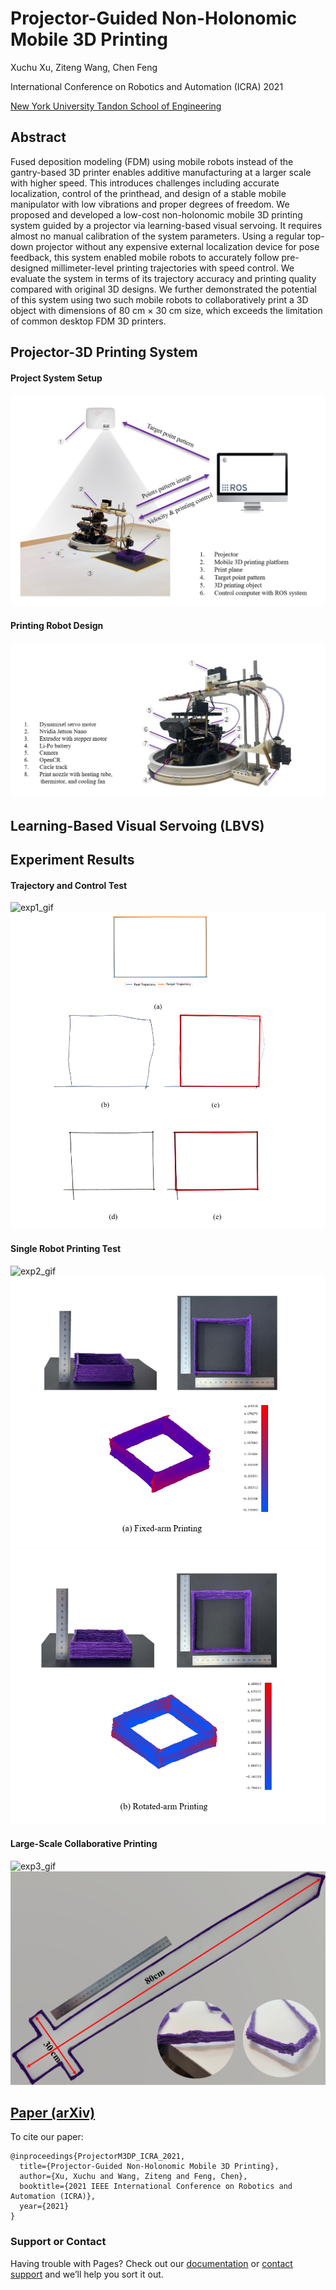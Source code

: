 # Projector-Guided Non-Holonomic Mobile 3D Printing

Xuchu Xu, Ziteng Wang, Chen Feng

International Conference on Robotics and Automation (ICRA) 2021

[New York University Tandon School of Engineering](https://ai4ce.github.io)

## Abstract
Fused deposition modeling (FDM) using mobile robots instead of the gantry-based 3D printer enables additive manufacturing at a larger scale with higher speed. This introduces challenges including accurate localization, control of the printhead, and design of a stable mobile manipulator with low vibrations and proper degrees of freedom. We proposed and developed a low-cost non-holonomic mobile 3D printing system guided by a projector via learning-based visual servoing. It requires almost no manual calibration of the system parameters. Using a regular top-down projector without any expensive external localization device for pose feedback, this system enabled mobile robots to accurately follow pre-designed millimeter-level printing trajectories with speed control. We evaluate the system in terms of its trajectory accuracy and printing quality compared with original 3D designs. We further demonstrated the potential of this system using two such mobile robots to collaboratively print a 3D object with dimensions of 80 cm × 30 cm size, which exceeds the limitation of common desktop FDM 3D printers.

## Projector-3D Printing System 
#### Project System Setup
![System Setup](https://raw.githubusercontent.com/ai4ce/Mobile3DPrinting/main/Figures/01.png)

#### Printing Robot Design
![Robot Design](https://raw.githubusercontent.com/ai4ce/Mobile3DPrinting/main/Figures/02.png)

## Learning-Based Visual Servoing (LBVS)

## Experiment Results
#### Trajectory and Control Test
![exp1_gif](https://github.com/ai4ce/Mobile3DPrinting/blob/main/Figures/05.gif)
![exp1](https://github.com/ai4ce/Mobile3DPrinting/blob/main/Figures/05.png)
#### Single Robot Printing Test
![exp2_gif](https://github.com/ai4ce/Mobile3DPrinting/blob/main/Figures/07.gif)
![exp2-1](https://github.com/ai4ce/Mobile3DPrinting/blob/main/Figures/06.png)
![exp2-2](https://github.com/ai4ce/Mobile3DPrinting/blob/main/Figures/07.png)
#### Large-Scale Collaborative Printing
![exp3_gif](https://github.com/ai4ce/Mobile3DPrinting/blob/main/Figures/08.gif)
![exp3](https://github.com/ai4ce/Mobile3DPrinting/blob/main/Figures/08.png)

## [Paper (arXiv)](https://arxiv.org/abs/2105.08950)
To cite our paper:
```
@inproceedings{ProjectorM3DP_ICRA_2021,
  title={Projector-Guided Non-Holonomic Mobile 3D Printing},
  author={Xu, Xuchu and Wang, Ziteng and Feng, Chen},
  booktitle={2021 IEEE International Conference on Robotics and Automation (ICRA)},
  year={2021}
}
```


### Support or Contact

Having trouble with Pages? Check out our [documentation](https://docs.github.com/categories/github-pages-basics/) or [contact support](https://support.github.com/contact) and we’ll help you sort it out.
